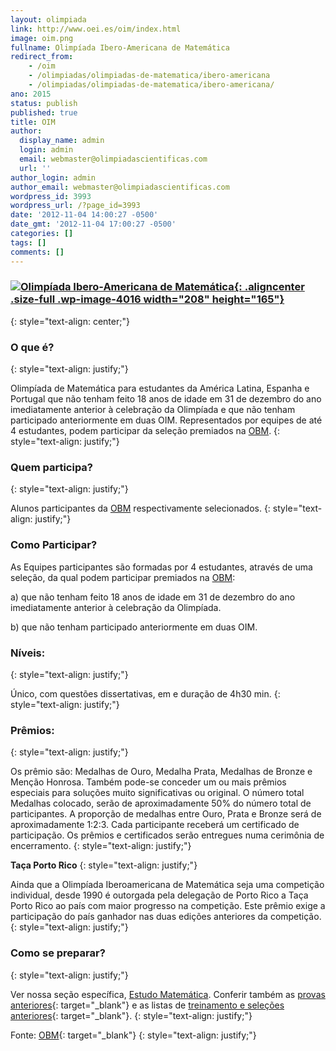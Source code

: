 ```yaml
---
layout: olimpiada 
link: http://www.oei.es/oim/index.html
image: oim.png 
fullname: Olimpíada Ibero-Americana de Matemática 
redirect_from: 
    - /oim
    - /olimpiadas/olimpiadas-de-matematica/ibero-americana
    - /olimpiadas/olimpiadas-de-matematica/ibero-americana/
ano: 2015
status: publish
published: true
title: OIM
author:
  display_name: admin
  login: admin
  email: webmaster@olimpiadascientificas.com
  url: ''
author_login: admin
author_email: webmaster@olimpiadascientificas.com
wordpress_id: 3993
wordpress_url: /?page_id=3993
date: '2012-11-04 14:00:27 -0500'
date_gmt: '2012-11-04 17:00:27 -0500'
categories: []
tags: []
comments: []
---
```


### **[![](/wp-content/uploads/2012/11/ibero-matematica.png "Olimpíada Ibero-Americana de Matemática"){: .aligncenter .size-full .wp-image-4016 width="208" height="165"}][1]**
{: style="text-align: center;"}



### O que é?
{: style="text-align: justify;"}



Olimpíada de Matemática para estudantes da América Latina, Espanha e Portugal que não tenham feito 18 anos de idade em 31 de dezembro do ano imediatamente anterior à celebração da Olimpíada e que não tenham participado
anteriormente em duas OIM. Representados por equipes de até 4 estudantes, podem participar da seleção premiados na [OBM][2].
{: style="text-align: justify;"}



### Quem participa?
{: style="text-align: justify;"}



Alunos participantes da [OBM][2] respectivamente selecionados.
{: style="text-align: justify;"}



### Como Participar?

  
As Equipes participantes são formadas por 4 estudantes, através de uma seleção, da qual podem participar premiados na [OBM][2]\:

a) que não tenham feito 18 anos de idade em 31 de dezembro do ano imediatamente anterior à celebração da Olimpíada.

b) que não tenham participado anteriormente em duas OIM.

### Níveis:
{: style="text-align: justify;"}



Único, com questões dissertativas, em e duração de 4h30 min.
{: style="text-align: justify;"}



### Prêmios:
{: style="text-align: justify;"}



Os prêmio são: Medalhas de Ouro, Medalha Prata, Medalhas de Bronze e Menção Honrosa. Também pode-se conceder um ou mais prêmios especiais para soluções muito significativas ou original. O número total Medalhas colocado,
serão de aproximadamente 50% do número total de participantes. A proporção de medalhas entre Ouro, Prata e Bronze será de aproximadamente 1:2:3. Cada participante receberá um certificado de participação. Os prêmios e
certificados serão entregues numa cerimônia de encerramento.
{: style="text-align: justify;"}



**Taça Porto Rico**
{: style="text-align: justify;"}



Ainda que a Olimpíada Iberoamericana de Matemática seja uma competição individual, desde 1990 é outorgada pela delegação de Porto Rico a Taça Porto Rico ao país com maior progresso na competição. Este prêmio exige a
participação do país ganhador nas duas edições anteriores da competição.
{: style="text-align: justify;"}



### Como se preparar?
{: style="text-align: justify;"}



Ver nossa seção específica, [Estudo Matemática][3]. Conferir também as [provas anteriores][4]{: target="_blank"} e as listas de [treinamento e seleções anteriores][5]{: target="_blank"}.
{: style="text-align: justify;"}



Fonte: [OBM][6]{: target="_blank"}
{: style="text-align: justify;"}





[1]: http://www.oei.es/oim/index.html
[2]: /olimpiadas/olimpiadas-de-matematica/obm/ "OBM"
[3]: /estudo/matematica/ "Estudo Matemática"
[4]: http://www.obm.org.br/opencms/como_se_preparar/provas/provas_ibero.html "Provas Anteriores"
[5]: http://imoibero.blogspot.com.br/ "Seleção para a IMO e Iberoamericana"
[6]: http://www.obm.org.br "OBM"

